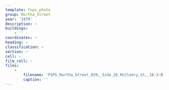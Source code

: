 ```yaml
---
template: fsps_photo
group: Martha_Street
year: '1979'
description: ~
buildings:
    - ''
coordinates: ~
heading: ~
classification: ~
section: ~
cell: ~
film_roll: ~
files:
    -
        filename: 'FSPS_Martha_Street_029,_Side_26_McCleery_St,_18-3-B,_1979.png'
        caption: ''
---
```

